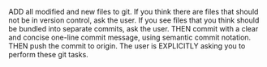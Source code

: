 ADD all modified and new files to git.  If you think there are files that should not be in version control, ask the user.  If you see files that you think should be bundled into separate commits, ask the user.
THEN commit with a clear and concise one-line commit message, using semantic commit notation.
THEN push the commit to origin.
The user is EXPLICITLY asking you to perform these git tasks.
